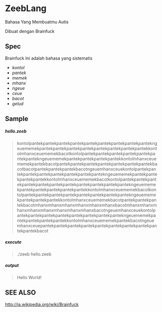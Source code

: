 ZeebLang
====

Bahasa Yang Membuatmu Autis

Dibuat dengan Brainfuck

Spec
----

Brainfuck Ini adalah bahasa yang sistematis

- *kontol* 
- *pantek* 
- *memek*
- *mhanx*
- *ngeue* 
- *ceue*
- *bacot*
- *gelud* 



Sample
----

##### hello.zeeb

> kontolpantekpantekpantekpantekpantekpantekpantekpantekpantekngeuememekpantekpantekpantekpantekpantekpantekpantekpantekkontolmhanxceuememekbacot﻿kontolpantekpantekpantekpantekpantekpantekpantekngeuememekpantekpantekpantekpantekkontolmhanxceuememekpantekbacot﻿pantekpantekpantekpantekpantekpantekpantekbacot﻿bacot﻿pantekpantekpantekbacot﻿ngeuemhanxceuekontolpantekpantekpantekpantekpantekpantekpantekpantekngeuememekpantekpantekpantekpantekkontolmhanxceuememekbacot﻿kontolpantekpantekpantekpantekpantekpantekpantekpantekpantekpantekpantekngeuememekpantekpantekpantekpantekpantekkontolmhanxceuememekbacot﻿kontolpantekpantekpantekpantekpantekpantekpantekpantekngeuememekpantekpantekpantekkontolmhanxceuememekbacot﻿pantekpantekpantekbacot﻿mhanxmhanxmhanxmhanxmhanxmhanxbacot﻿mhanxmhanxmhanxmhanxmhanxmhanxmhanxmhanxbacot﻿ngeuemhanxceuekontolpantekpantekpantekpantekpantekpantekpantekpantekngeuememekpantekpantekpantekpantekkontolmhanxceuememekpantekbacot﻿ngeuemhanxceuepantekpantekpantekpantekpantekpantekpantekpantekpantekpantekbacot﻿

##### execute
> ./zeeb hello.zeeb

##### output

> Hello World!


SEE ALSO
----
http://ja.wikipedia.org/wiki/Brainfuck
